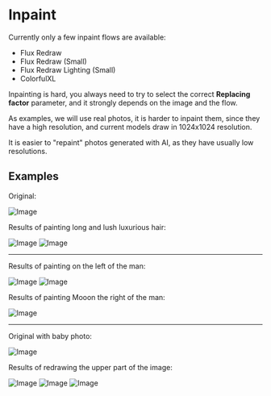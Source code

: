 # Inpaint

Currently only a few inpaint flows are available:

* Flux Redraw
* Flux Redraw (Small)
* Flux Redraw Lighting (Small)
* ColorfulXL

Inpainting is hard, you always need to try to select the correct **Replacing factor** parameter, and it strongly depends on the image and the flow.

As examples, we will use real photos, it is harder to inpaint them, since they have a high resolution, and current models draw in 1024x1024 resolution.

It is easier to "repaint" photos generated with AI, as they have usually low resolutions.

## Examples

Original:

![Image](../FlowsResults/Inpaint_1_original1.png)

Results of painting long and lush luxurious hair:

![Image](../FlowsResults/Inpaint_1_result1.png)
![Image](../FlowsResults/Inpaint_1_result2.png)

---

Results of painting on the left of the man:

![Image](../FlowsResults/Inpaint_1_result3.png)
![Image](../FlowsResults/Inpaint_1_result4.png)

Results of painting Mooon the right of the man:

![Image](../FlowsResults/Inpaint_1_result5.png)

---

Original with baby photo:

![Image](../FlowsResults/Inpaint_1_original2.png)

Results of redrawing the upper part of the image:

![Image](../FlowsResults/Inpaint_1_result6.png)
![Image](../FlowsResults/Inpaint_1_result7.png)
![Image](../FlowsResults/Inpaint_1_result8.png)
